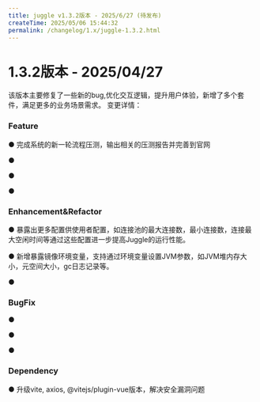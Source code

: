 ```yaml
---
title: juggle v1.3.2版本 - 2025/6/27 (待发布)
createTime: 2025/05/06 15:44:32
permalink: /changelog/1.x/juggle-1.3.2.html
---
```

# 1.3.2版本 - 2025/04/27
该版本主要修复了一些新的bug,优化交互逻辑，提升用户体验，新增了多个套件，满足更多的业务场景需求。
变更详情：

### Feature

● 完成系统的新一轮流程压测，输出相关的压测报告并完善到官网

● 

● 

● 

### Enhancement&Refactor

● 暴露出更多配置供使用者配置，如连接池的最大连接数，最小连接数，连接最大空闲时间等通过这些配置进一步提高Juggle的运行性能。

● 新增暴露镜像环境变量，支持通过环境变量设置JVM参数，如JVM堆内存大小，元空间大小，gc日志记录等。

● 

### BugFix

● 

● 

● 

### Dependency

● 升级vite, axios, @vitejs/plugin-vue版本，解决安全漏洞问题
